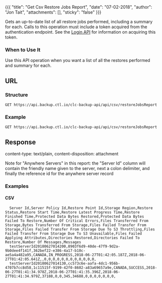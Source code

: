 {{{
  "title": "Get Csv Restore Jobs Report",
  "date": "07-02-2018",
  "author": "Jon Tait",
  "attachments": [],
  "sticky": "false"
}}}

Gets an up-to-date list of all restore jobs performed, including a summary for each. Calls to this operation must include a token acquired from the authentication endpoint. See the [Login API](../Authentication/login.md) for information on acquiring this token.

### When to Use It

Use this API operation when you want a list of all the restores performed and summary for each.

## URL

### Structure

    GET https://api.backup.ctl.io/clc-backup-api/api/csv/restoreJobsReport

### Example

    GET https://api.backup.ctl.io/clc-backup-api/api/csv/restoreJobsReport

## Response

content-type: text/plain, content-disposition: attachment

Note for "Anywhere Servers" in this report: the "Server Id" column will contain the friendly name given to the server, next a colon delimiter, and finally the reference id for the anywhere server record

### Examples

#### CSV

      Server Id,Server Policy Id,Restore Point Id,Storage Region,Restore Status,Restore Start Time,Restore Latest Progress Time,Restore Finished Time,Protected Data Bytes Restored,Protected Data Bytes Failed To Restore,Number Of Critical Errors,Files Transferred From Storage,Bytes Transferred From Storage,Files Failed Transfer From Storage,Files Failed Transfer From Storage Due To S3 Throttling,Files Failed Transfer From Storage Due To S3 Unavailable,Files Failed Applying Attributes,Directories Restored,Directories Failed To Restore,Number Of Messages,Messages
      testServerId20180627014200,8903f6d9-40de-47f9-9d2a-9b0dee4f141f,362bef22-e386-4a17-b10c-ae5a4a482a95,CANADA,IN_PROGRESS,2018-06-27T01:42:05.187Z,2018-06-27T01:42:05.641Z,,0,0,0,0,0,0,0,0,0,0,0,0,
      testServerId20180627014130,cc573c6e-aafa-4dc1-956b-4707b7cc8d58,1c11515f-9199-42f0-8602-a83a69657a9e,CANADA,SUCCESS,2018-06-27T01:41:34.978Z,2018-06-27T01:41:35.396Z,2018-06-27T01:41:34.979Z,37188,0,0,345,34688,0,0,0,0,0,0,0,
